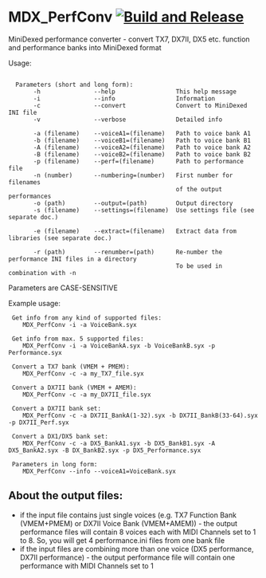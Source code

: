 # MDX_PerfConv [![Build and Release](../../actions/workflows/build.yml/badge.svg)](../../actions/workflows/build.yml)

MiniDexed performance converter - convert TX7, DX7II, DX5 etc. function and performance banks into MiniDexed format

Usage:
``` MDX_PerfConv.exe -parameters

  Parameters (short and long form):
       -h               --help                 This help message
       -i               --info                 Information
       -c               --convert              Convert to MiniDexed INI file
       -v               --verbose              Detailed info

       -a (filename)    --voiceA1=(filename)   Path to voice bank A1
       -b (filename)    --voiceB1=(filename)   Path to voice bank B1
       -A (filename)    --voiceA2=(filename)   Path to voice bank A2
       -B (filename)    --voiceB2=(filename)   Path to voice bank B2
       -p (filename)    --perf=(filename)      Path to performance file
       -n (number)      --numbering=(number)   First number for filenames
                                               of the output performances
       -o (path)        --output=(path)        Output directory
       -s (filename)    --settings=(filename)  Use settings file (see separate doc.)

       -e (filename)    --extract=(filename)   Extract data from libraries (see separate doc.)

       -r (path)        --renumber=(path)      Re-number the performance INI files in a directory
                                               To be used in combination with -n
```

  Parameters are CASE-SENSITIVE

Example usage:
   ```
    Get info from any kind of supported files:
       MDX_PerfConv -i -a VoiceBank.syx

    Get info from max. 5 supported files:
       MDX_PerfConv -i -a VoiceBankA.syx -b VoiceBankB.syx -p Performance.syx

    Convert a TX7 bank (VMEM + PMEM):
       MDX_PerfConv -c -a my_TX7_file.syx

    Convert a DX7II bank (VMEM + AMEM):
       MDX_PerfConv -c -a my_DX7II_file.syx

    Convert a DX7II bank set:
       MDX_PerfConv -c -a DX7II_BankA(1-32).syx -b DX7II_BankB(33-64).syx -p DX7II_Perf.syx

    Convert a DX1/DX5 bank set:
       MDX_PerfConv -c -a DX5_BankA1.syx -b DX5_BankB1.syx -A DX5_BankA2.syx -B DX_BankB2.syx -p DX5_Performance.syx

    Parameters in long form:
       MDX_PerfConv --info --voiceA1=VoiceBank.syx
```  

## About the output files:
- if the input file contains just single voices (e.g. TX7 Function Bank (VMEM+PMEM) or DX7II Voice Bank (VMEM+AMEM)) - the output performance files will contain 8 voices each with MIDI Channels set to 1 to 8. So, you will get 4 performance.ini files from one bank file  
- if the input files are combining more than one voice (DX5 performance, DX7II performance) - the output performance file will contain one performance with MIDI Channels set to 1  
